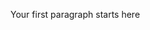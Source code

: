 <!--
id: 119
status: publish
Title: Post title 
Date: June 18, 2012
-->

Your first paragraph starts here